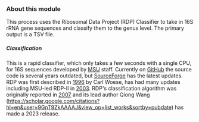 ### About this module

This process uses the Ribosomal Data Project (RDP) Classifier to take in 16S rRNA gene sequences and classify them to the genus level. The primary output is a TSV file.

##### Classification

This is a rapid classifier, which only takes a few seconds with a single CPU, for 16S sequences developed by [MSU](http://rdp.cme.msu.edu/) staff. Currently on [GitHub](https://github.com/rdpstaff/classifier) the source code is several years outdated, but [SourceForge](https://sourceforge.net/projects/rdp-classifier/) has the latest updates. RDP was first described in [1996](https://pubmed.ncbi.nlm.nih.gov/8594608/) by Carl Woese, has had many updates including MSU-led RDP-II in [2003](https://pubmed.ncbi.nlm.nih.gov/12520046/). RDP's classification algorithm was originally reported in [2007](https://pubmed.ncbi.nlm.nih.gov/17586664/) and its lead author Qiong Wang (https://scholar.google.com/citations?hl=en&user=9GnT9ZkAAAAJ&view_op=list_works&sortby=pubdate) has made a 2023 release.
